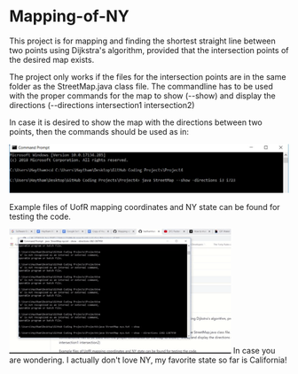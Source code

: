 # Mapping-of-NY
This project is for mapping and finding the shortest straight line between two points using Dijkstra's algorithm, provided that the intersection points of the desired map exists. 

The project only works if the files for the intersection points are in the same folder as the StreetMap.java class file. The commandline has to be used with the proper commands for the map to show (--show) and display the directions (--directions intersection1 intersection2) 

In case it is desired to show the map with the directions between two points, then the commands should be used as in:

<img src="Images/Capture.JPG">

Example files of UofR mapping coordinates and NY state can be found for testing the code. 

<img src="Images/giphy.gif" width="400"> 
In case you are wondering. I actually don't love NY, my favorite state so far is California! 

